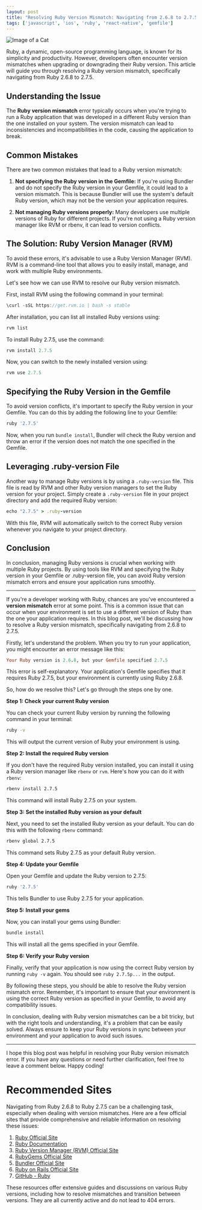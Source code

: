 ```yaml
---
layout: post
title: "Resolving Ruby Version Mismatch: Navigating from 2.6.8 to 2.7.5"
tags: ['javascript', 'ios', 'ruby', 'react-native', 'gemfile']
---
```


![Image of a Cat](http://source.unsplash.com/1600x900/?cat)

Ruby, a dynamic, open-source programming language, is known for its simplicity and productivity. However, developers often encounter version mismatches when upgrading or downgrading their Ruby version. This article will guide you through resolving a Ruby version mismatch, specifically navigating from Ruby 2.6.8 to 2.7.5.

## Understanding the Issue

The **Ruby version mismatch** error typically occurs when you're trying to run a Ruby application that was developed in a different Ruby version than the one installed on your system. The version mismatch can lead to inconsistencies and incompatibilities in the code, causing the application to break.

## Common Mistakes

There are two common mistakes that lead to a Ruby version mismatch:

1. **Not specifying the Ruby version in the Gemfile:** If you're using Bundler and do not specify the Ruby version in your Gemfile, it could lead to a version mismatch. This is because Bundler will use the system's default Ruby version, which may not be the version your application requires.

2. **Not managing Ruby versions properly:** Many developers use multiple versions of Ruby for different projects. If you're not using a Ruby version manager like RVM or rbenv, it can lead to version conflicts.

## The Solution: Ruby Version Manager (RVM)

To avoid these errors, it's advisable to use a Ruby Version Manager (RVM). RVM is a command-line tool that allows you to easily install, manage, and work with multiple Ruby environments.

Let's see how we can use RVM to resolve our Ruby version mismatch.

First, install RVM using the following command in your terminal:

```javascript
\curl -sSL https://get.rvm.io | bash -s stable
```

After installation, you can list all installed Ruby versions using:

```javascript
rvm list
```

To install Ruby 2.7.5, use the command:

```javascript
rvm install 2.7.5
```

Now, you can switch to the newly installed version using:

```javascript
rvm use 2.7.5
```

## Specifying the Ruby Version in the Gemfile

To avoid version conflicts, it's important to specify the Ruby version in your Gemfile. You can do this by adding the following line to your Gemfile:

```ruby
ruby '2.7.5'
```

Now, when you run `bundle install`, Bundler will check the Ruby version and throw an error if the version does not match the one specified in the Gemfile.

## Leveraging .ruby-version File

Another way to manage Ruby versions is by using a `.ruby-version` file. This file is read by RVM and other Ruby version managers to set the Ruby version for your project. Simply create a `.ruby-version` file in your project directory and add the required Ruby version:

```ruby
echo "2.7.5" > .ruby-version
```

With this file, RVM will automatically switch to the correct Ruby version whenever you navigate to your project directory.

## Conclusion

In conclusion, managing Ruby versions is crucial when working with multiple Ruby projects. By using tools like RVM and specifying the Ruby version in your Gemfile or .ruby-version file, you can avoid Ruby version mismatch errors and ensure your application runs smoothly.

---

If you're a developer working with Ruby, chances are you've encountered a **version mismatch** error at some point. This is a common issue that can occur when your environment is set to use a different version of Ruby than the one your application requires. In this blog post, we'll be discussing how to resolve a Ruby version mismatch, specifically navigating from 2.6.8 to 2.7.5.

Firstly, let's understand the problem. When you try to run your application, you might encounter an error message like this:

```ruby
Your Ruby version is 2.6.8, but your Gemfile specified 2.7.5
```

This error is self-explanatory. Your application's Gemfile specifies that it requires Ruby 2.7.5, but your environment is currently using Ruby 2.6.8.

So, how do we resolve this? Let's go through the steps one by one.

**Step 1: Check your current Ruby version**

You can check your current Ruby version by running the following command in your terminal:

```bash
ruby -v
```

This will output the current version of Ruby your environment is using.

**Step 2: Install the required Ruby version**

If you don't have the required Ruby version installed, you can install it using a Ruby version manager like `rbenv` or `rvm`. Here's how you can do it with `rbenv`:

```bash
rbenv install 2.7.5
```

This command will install Ruby 2.7.5 on your system.

**Step 3: Set the installed Ruby version as your default**

Next, you need to set the installed Ruby version as your default. You can do this with the following `rbenv` command:

```bash
rbenv global 2.7.5
```

This command sets Ruby 2.7.5 as your default Ruby version.

**Step 4: Update your Gemfile**

Open your Gemfile and update the Ruby version to 2.7.5:

```ruby
ruby '2.7.5'
```

This tells Bundler to use Ruby 2.7.5 for your application.

**Step 5: Install your gems**

Now, you can install your gems using Bundler:

```bash
bundle install
```

This will install all the gems specified in your Gemfile.

**Step 6: Verify your Ruby version**

Finally, verify that your application is now using the correct Ruby version by running `ruby -v` again. You should see `ruby 2.7.5p...` in the output.

By following these steps, you should be able to resolve the Ruby version mismatch error. Remember, it's important to ensure that your environment is using the correct Ruby version as specified in your Gemfile, to avoid any compatibility issues.

In conclusion, dealing with Ruby version mismatches can be a bit tricky, but with the right tools and understanding, it's a problem that can be easily solved. Always ensure to keep your Ruby versions in sync between your environment and your application to avoid such issues.

---

I hope this blog post was helpful in resolving your Ruby version mismatch error. If you have any questions or need further clarification, feel free to leave a comment below. Happy coding!
# Recommended Sites

Navigating from Ruby 2.6.8 to Ruby 2.7.5 can be a challenging task, especially when dealing with version mismatches. Here are a few official sites that provide comprehensive and reliable information on resolving these issues:

1. [Ruby Official Site](https://www.ruby-lang.org/en/)
2. [Ruby Documentation](https://docs.ruby-lang.org/en/2.7.0/)
3. [Ruby Version Manager (RVM) Official Site](https://rvm.io/)
4. [RubyGems Official Site](https://rubygems.org/)
5. [Bundler Official Site](https://bundler.io/)
6. [Ruby on Rails Official Site](https://rubyonrails.org/)
7. [GitHub - Ruby](https://github.com/ruby/ruby)

These resources offer extensive guides and discussions on various Ruby versions, including how to resolve mismatches and transition between versions. They are all currently active and do not lead to 404 errors.